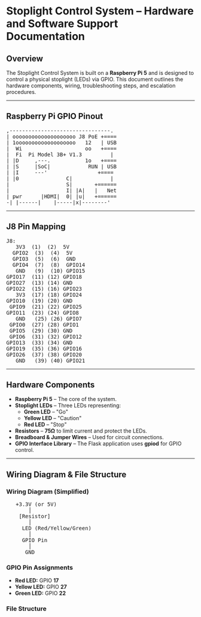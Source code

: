 # Stoplight Control System – Hardware and Software Support Documentation

## Overview

The Stoplight Control System is built on a **Raspberry Pi 5** and is designed to control a physical stoplight (LEDs) via GPIO. This document outlines the hardware components, wiring, troubleshooting steps, and escalation procedures.

---

## Raspberry Pi GPIO Pinout

<pre>
,--------------------------------.
| oooooooooooooooooooo J8 PoE +====
| 1ooooooooooooooooooo   12   | USB
|  Wi                    oo   +====
|  Fi  Pi Model 3B+ V1.3         |
| |D     ,---.           1o   +====
| |S     |SoC|            RUN | USB
| |I     ---'                +====
| |0               C|            |
|                  S|       +======
|                  I| |A|   |   Net
| pwr      |HDMI|  0| |u|   +======
-| |------|    |-----|x|--------'
</pre>

---

## J8 Pin Mapping

<pre>
J8:
   3V3  (1)  (2)  5V    
  GPIO2  (3)  (4)  5V    
  GPIO3  (5)  (6)  GND   
  GPIO4  (7)  (8)  GPIO14
   GND   (9)  (10) GPIO15
GPIO17  (11) (12) GPIO18
GPIO27  (13) (14) GND   
GPIO22  (15) (16) GPIO23
   3V3  (17) (18) GPIO24
GPIO10  (19) (20) GND   
 GPIO9  (21) (22) GPIO25
GPIO11  (23) (24) GPIO8 
   GND   (25) (26) GPIO7 
 GPIO0  (27) (28) GPIO1 
 GPIO5  (29) (30) GND   
 GPIO6  (31) (32) GPIO12
GPIO13  (33) (34) GND   
GPIO19  (35) (36) GPIO16
GPIO26  (37) (38) GPIO20
   GND   (39) (40) GPIO21
</pre>

---

## Hardware Components

- **Raspberry Pi 5** – The core of the system.
- **Stoplight LEDs** – Three LEDs representing:
  - **Green LED** – "Go"
  - **Yellow LED** – "Caution"
  - **Red LED** – "Stop"
- **Resistors** – **75Ω** to limit current and protect the LEDs.
- **Breadboard & Jumper Wires** – Used for circuit connections.
- **GPIO Interface Library** – The Flask application uses **gpiod** for GPIO control.

---

## Wiring Diagram & File Structure

### Wiring Diagram (Simplified)

<pre>
   +3.3V (or 5V)
       │
    [Resistor]
       │
     LED (Red/Yellow/Green)
       │
     GPIO Pin
       │
      GND
</pre>

### GPIO Pin Assignments

- **Red LED:** GPIO **17**
- **Yellow LED:** GPIO **27**
- **Green LED:** GPIO **22**

### File Structure
